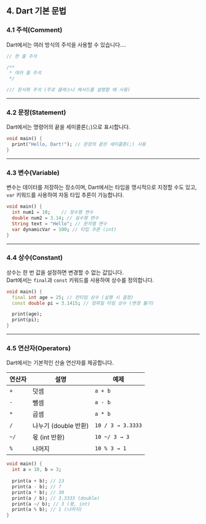 ## 4. Dart 기본 문법

### 4.1 주석(Comment)  
Dart에서는 여러 방식의 주석을 사용할 수 있습니다....

```dart
// 한 줄 주석

/**
 * 여러 줄 주석
 */

/// 문서화 주석 (주로 클래스나 메서드를 설명할 때 사용)
```

---

### 4.2 문장(Statement)  
Dart에서는 명령어의 끝을 세미콜론(`;`)으로 표시합니다.

```dart
void main() {
  print("Hello, Dart!"); // 문장의 끝은 세미콜론(;) 사용
}
```

---

### 4.3 변수(Variable)  
변수는 데이터를 저장하는 장소이며, Dart에서는 타입을 명시적으로 지정할 수도 있고,
`var` 키워드를 사용하여 자동 타입 추론이 가능합니다.

```dart
void main() {
  int num1 = 10;    // 정수형 변수
  double num2 = 3.14; // 실수형 변수
  String text = "Hello"; // 문자열 변수
  var dynamicVar = 100; // 타입 추론 (int)
}
```

---

### 4.4 상수(Constant)  
상수는 한 번 값을 설정하면 변경할 수 없는 값입니다.  
Dart에서는 `final`과 `const` 키워드를 사용하여 상수를 정의합니다.  

```dart
void main() {
  final int age = 25; // 런타임 상수 (실행 시 결정)
  const double pi = 3.1415; // 컴파일 타임 상수 (변경 불가)

  print(age);
  print(pi);
}
```

---

### 4.5 연산자(Operators)  
Dart에서는 기본적인 산술 연산자를 제공합니다.

| 연산자 | 설명 | 예제 |
|--------|------|------|
| `+` | 덧셈 | `a + b` |
| `-` | 뺄셈 | `a - b` |
| `*` | 곱셈 | `a * b` |
| `/` | 나누기 (double 반환) | `10 / 3 → 3.3333` |
| `~/` | 몫 (int 반환) | `10 ~/ 3 → 3` |
| `%` | 나머지 | `10 % 3 → 1` |

```dart
void main() {
  int a = 10, b = 3;
  
  print(a + b); // 13
  print(a - b); // 7
  print(a * b); // 30
  print(a / b); // 3.3333 (double)
  print(a ~/ b); // 3 (몫, int)
  print(a % b); // 1 (나머지)
}
```
